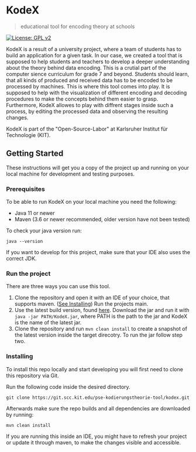 # KodeX

> educational tool for encoding theory at schools

[![License: GPL v2](https://img.shields.io/badge/License-GPL%20v2-blue.svg)](https://www.gnu.org/licenses/old-licenses/gpl-2.0.en.html)

KodeX is a result of a university project, where a team of students has to build an application for a given task.
In our case, we created a tool that is supposed to help students and teachers to develop a deeper understanding about the theory behind data encoding.
This is a crutial part of the computer sience curriculum for grade 7 and beyond. Students should learn, that all kinds of produced and received data has to be encoded
to be processed by machines.
This is where this tool comes into play. It is supposed to help with the visualization of different encoding and decoding procedures to make the concepts behind them easier to grasp.
Furthermore, KodeX allowes to play with diffrent stages inside such a process, by editing the processed data and observing the resulting changes.

KodeX is part of the "Open-Source-Labor" at Karlsruher Institut für Technologie (KIT).


## Getting Started

These instructions will get you a copy of the project up and running on your local machine for development and testing purposes.

### Prerequisites

To be able to run KodeX on your local machine you need the following:

- Java 11 or newer
- Maven (3.6 or newer recommended, older version have not been tested)

To check your java version run:
```
java --version
```

If you want to develop for this project, make sure that your IDE also uses the correct JDK.

### Run the project

There are three ways you can use this tool.

1. Clone the repository and open it with an IDE of your choice, that supports maven. ([See Installing](#installing)) Run the projects main.
2. Use the latest build version, found [here](https://git.scc.kit.edu/pse-kodierungstheorie-tool/kodex/-/releases). Download the jar and run it with ``` java -jar PATH/KodeX.jar ```, where PATH is the path to the jar and KodeX is the name of the latest jar.
3. Clone the repository and run ``` mvn clean install ``` to create a snapshot of the latest version inside the target direcotry. To run the jar follow step two.

### Installing

To install this repo locally and start developing you will first need to clone this repository via Git.

Run the following code inside the desired directory.

```
git clone https://git.scc.kit.edu/pse-kodierungstheorie-tool/kodex.git
```

Afterwards make sure the repo builds and all dependencies are downloaded by running:

```
mvn clean install
```

If you are running this inside an IDE, you might have to refresh your project or update it through maven, to make the changes visible and accessible.
